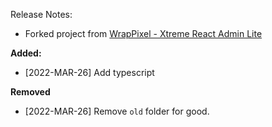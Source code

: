 Release Notes:
- Forked project from [WrapPixel - Xtreme React Admin Lite](https://www.wrappixel.com/templates/xtreme-react-admin-lite)

**Added:**
- [2022-MAR-26] Add typescript

**Removed**
- [2022-MAR-26] Remove `old` folder for good.